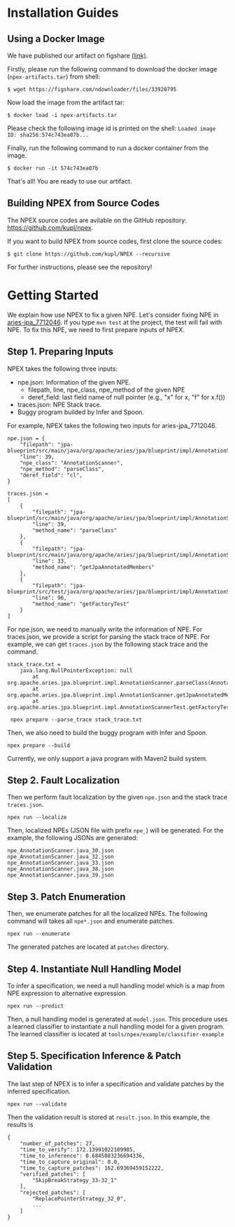 # Installation Guides
## Using a Docker Image
We have published our artifact on figshare [(link)](https://doi.org/10.6084/m9.figshare.19087652.v1).

Firstly, please run the following command to download the docker image (`npex-artifacts.tar`) from shell:
```
$ wget https://figshare.com/ndownloader/files/33920795
```
Now load the image from the artifact tar:
```
$ docker load -i npex-artifacts.tar
```
Please check the following image id is printed on the shell: `Loaded image ID: sha256:574c743ea07b...`

Finally, run the following command to run a docker container from the image.
```
$ docker run -it 574c743ea07b
```

That's all! You are ready to use our artifact.

## 

## Building NPEX from Source Codes
The NPEX source codes are avilable on the GitHub repository: https://github.com/kupl/npex.

If you want to build NPEX from source codes, first clone the source codes:
```
$ git clone https://github.com/kupl/NPEX --recursive
```
For further instructions, please see the repository!

# Getting Started
We explain how use NPEX to fix a given NPE.
Let's consider fixing NPE in [aries-jpa_7712046](benchmarks/Ours/aries-jpa_7712046).
If you type ```mvn test``` at the project, the test will fail with NPE.
To fix this NPE, we need to first prepare inputs of NPEX.

## Step 1. Preparing Inputs
NPEX takes the following three inputs:
* npe.json: Information of the given NPE.
  * filepath, line, npe_class, npe_method of the given NPE
  * deref_field: last field name of null pointer (e.g., "x" for x, "f" for x.f())
* traces.json: NPE Stack trace.
* Buggy program builded by Infer and Spoon.

For example, NPEX takes the following two inputs for aries-jpa_7712046.
```
npe.json = {
    "filepath": "jpa-blueprint/src/main/java/org/apache/aries/jpa/blueprint/impl/AnnotationScanner.java",
    "line": 39,
    "npe_class": "AnnotationScanner",
    "npe_method": "parseClass",
    "deref_field": "cl",
}
```
```
traces.json =
[
    {
        "filepath": "jpa-blueprint/src/main/java/org/apache/aries/jpa/blueprint/impl/AnnotationScanner.java",
        "line": 39,
        "method_name": "parseClass"
    },
    {
        "filepath": "jpa-blueprint/src/main/java/org/apache/aries/jpa/blueprint/impl/AnnotationScanner.java",
        "line": 33,
        "method_name": "getJpaAnnotatedMembers"
    },
    {
        "filepath": "jpa-blueprint/src/test/java/org/apache/aries/jpa/blueprint/impl/AnnotationScannerTest.java",
        "line": 96,
        "method_name": "getFactoryTest"
    }
]
```
For npe.json, we need to manually write the information of NPE. For traces.json, we provide a script for parsing the 
stack trace of NPE. For example, we can get ```traces.json``` by the following stack trace and the command.
```
stack_trace.txt = 
	java.lang.NullPointerException: null
        at org.apache.aries.jpa.blueprint.impl.AnnotationScanner.parseClass(AnnotationScanner.java:39)
        at org.apache.aries.jpa.blueprint.impl.AnnotationScanner.getJpaAnnotatedMembers(AnnotationScanner.java:33)
        at org.apache.aries.jpa.blueprint.impl.AnnotationScannerTest.getFactoryTest(AnnotationScannerTest.java:96)
```
``` npex prepare --parse_trace stack_trace.txt```

Then, we also need to build the buggy program with Infer and Spoon.
```
npex prepare --build
```
Currently, we only support a java program with Maven2 build system.

## Step 2. Fault Localization
Then we perform fault localization by the given ```npe.json``` and the stack trace ```traces.json```.
```
npex run --localize
```
Then, localized NPEs (JSON file with prefix `npe_`) will be generated. 
For the example, the following JSONs are generated:
```
npe_AnnotationScanner.java_30.json
npe_AnnotationScanner.java_32.json 
npe_AnnotationScanner.java_33.json 
npe_AnnotationScanner.java_38.json 
npe_AnnotationScanner.java_39.json
```

## Step 3. Patch Enumeration
Then, we enumerate patches for all the localized NPEs. The following command will takes all `npe*.json` and enumerate patches.
```
npex run --enumerate
```
The generated patches are located at ```patches``` directory.


## Step 4. Instantiate Null Handling Model
To infer a specification, we need a null handling model which is a map from NPE expression to alternative expression. 
```
npex run --predict
```
Then, a null handling model is generated at ```model.json```.
This procedure uses a learned classifier to instantiate a null handling model for a given program.
The learned classifier is located at ```tools/npex/example/classifier-example```

## Step 5. Specification Inference & Patch Validation
The last step of NPEX is to infer a specification and validate patches by the inferred specification.
```
npex run --validate
```
Then the validation result is stored at ```result.json```.
In this example, the results is
```
{
    "number_of_patches": 27,
    "time_to_verify": 172.13991022109985,
    "time_to_inference": 0.6845083236694336,
    "time_to_capture_original": 0.0,
    "time_to_capture_patches": 162.69369459152222,
    "verified_patches": [
        "SkipBreakStrategy_33-32_1"
    ],
    "rejected_patches": [
        "ReplacePointerStrategy_32_0",
        ...
    ]
}
```
